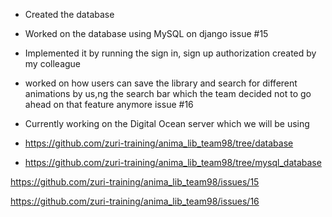 - Created the database
- Worked on the database using MySQL on django issue #15 
- Implemented it by running the sign in, sign up authorization created by my colleague
- worked on how users can save the library and search for different animations by us,ng the search bar which the team decided not to go ahead on that feature anymore issue #16
- Currently working on the Digital Ocean server which we will be using 


- https://github.com/zuri-training/anima_lib_team98/tree/database
- https://github.com/zuri-training/anima_lib_team98/tree/mysql_database

https://github.com/zuri-training/anima_lib_team98/issues/15

https://github.com/zuri-training/anima_lib_team98/issues/16


